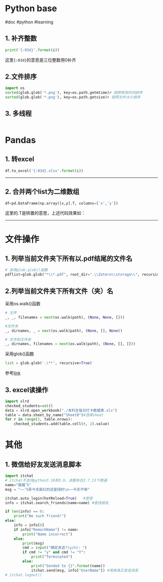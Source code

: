 # Python base
#doc #python #learning
## 1. 补齐整数
```python
print('{:03d}'.format(i))
```
这里`{:03d}`的意思是三位整数用0补齐

## 2.文件排序
```python
import os
sorted(glob.glob('*.png'), key=os.path.getmtime)# 按照修改时间排序
sorted(glob.glob('*.png'), key=os.path.getsize)# 按照文件大小排序
```

## 3. 多线程
```python

```

# Pandas
## 1. 转excel
```python
df.to_excel('{:03d}.xlsx'.format(i))
```

---
## 2. 合并两个list为二维数组
```python
df=pd.DataFrame(np.array([x,y].T, columns=['x','y'])
```
这里的.T是转置的意思，上述代码效果如：


___
# 文件操作
## 1. 列举当前文件夹下所有以.pdf结尾的文件名
```python
# 采用glob.glob()函数
pdflist=glob.glob("*\\*.pdf", root_dir=".\\Zotero\\storage\\", recursive=True)
```

## 2.列举当前文件夹下所有文件（夹）名
采用os.walk()函数
```python
# 文件
_, _, filenames = next(os.walk(path), (None, None, []))

#文件夹
_, dirnames, _ = next(os.walk(path), (None, [], None))

# 文件和文件夹
_, dirnames, filenames = next(os.walk(path), (None, [], []))
```
采用glob()函数
```python
list = glob.glob('.\**', recursive=True)
```
参考[link](https://www.geeksforgeeks.org/how-to-use-glob-function-to-find-files-recursively-in-python/)

## 3. excel读操作
```python
import xlrd
checked_students=set()
data = xlrd.open_workbook("./本科生每日打卡数据表.xls")
table = data.sheet_by_name("Sheet0")#选择sheet
for r in range(2, table.nrows):
	checked_students.add(table.cell(r, 2).value)
```


# 其他
## 1. 微信给好友发送消息脚本
```python
import itchat
# itchat不支持python3.10和3.9，该脚本在3.7.13下跑通
name="聂晨飞"
msg = "——飞哥今天是红的还是绿的\n——今天不喝"

itchat.auto_login(hotReload=True)   #登录
info = itchat.search_friends(name=name) #查找朋友

if len(info) == 0:
    print("No such friend!")
else:
    info = info[0]
    if info["RemarkName"] != name:
        print("Name incorrect")
    else: 
        print(msg)
        cmd = input("确定发送?(y/n): ")
        if cmd != "y" and cmd != "Y":
            print("Terminated")
        else:
            print("Sended to {}".format(name))
            itchat.send(msg, info["UserName"]) #用来真正发送消息
# itchat.logout()
```